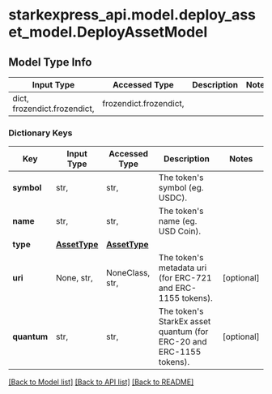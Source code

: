 # starkexpress_api.model.deploy_asset_model.DeployAssetModel

## Model Type Info
Input Type | Accessed Type | Description | Notes
------------ | ------------- | ------------- | -------------
dict, frozendict.frozendict,  | frozendict.frozendict,  |  | 

### Dictionary Keys
Key | Input Type | Accessed Type | Description | Notes
------------ | ------------- | ------------- | ------------- | -------------
**symbol** | str,  | str,  | The token&#x27;s symbol (eg. USDC). | 
**name** | str,  | str,  | The token&#x27;s name (eg. USD Coin). | 
**type** | [**AssetType**](AssetType.md) | [**AssetType**](AssetType.md) |  | 
**uri** | None, str,  | NoneClass, str,  | The token&#x27;s metadata uri (for ERC-721 and ERC-1155 tokens). | [optional] 
**quantum** | str,  | str,  | The token&#x27;s StarkEx asset quantum (for ERC-20 and ERC-1155 tokens). | [optional] 

[[Back to Model list]](../../README.md#documentation-for-models) [[Back to API list]](../../README.md#documentation-for-api-endpoints) [[Back to README]](../../README.md)

